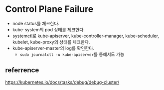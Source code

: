 # Control Plane Failure

- node status를 체크한다.
- kube-system의 pod 상태를 체크한다.
- systemctl로 kube-apiserver, kube-controller-manager, kube-scheduler, kubelet, kube-proxy의 상태를 체크한다.
- kube-apiserver-master의 log를 확인한다.
  - `sudo journalctl -u kube-apiserver`를 통해서도 가능

## referrence

https://kubernetes.io/docs/tasks/debug/debug-cluster/
